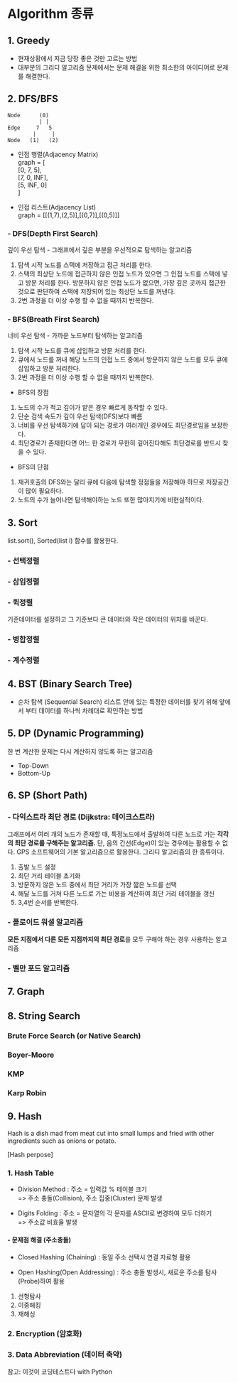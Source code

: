 # Algorithm 종류
## 1. Greedy
- 현재상황에서 지금 당장 좋은 것만 고르는 방법
- 대부분의 그리디 알고리즘 문제에서는 문제 해결을 위한 최소한의 아이디어로 문제를 해결한다.
## 2. DFS/BFS
    Node      (0)
              | |
    Edge     7   5
            |     |
    Node   (1)   (2)

- 인접 행렬(Adjacency Matrix)  
graph = [  
    [0, 7, 5],  
    [7, 0, INF],  
    [5, INF, 0]  
]

- 인접 리스트(Adjacency List)  
graph = [[(1,7),(2,5)],[(0,7)],[(0,5)]]

### - DFS(Depth First Search)
깊이 우선 탐색 - 그래프에서 깊은 부분을 우선적으로 탐색하는 알고리즘
1. 탐색 시작 노드를 스택에 저장하고 접근 처리를 한다.
2. 스택의 최상단 노드에 접근하지 않은 인접 노드가 있으면 그 인접 노드를 스택에 넣고 방문 처리를 한다. 방문하지 않은 인접 노드가 없으면, 가장 깊은 곳까지 접근한 것으로 판단하여 스택에 저장되어 있는 최상단 노드를 꺼낸다.
3. 2번 과정을 더 이상 수행 할 수 없을 때까지 반복한다.

### - BFS(Breath First Search)
너비 우선 탐색 - 가까운 노드부터 탐색하는 알고리즘
1. 탐색 시작 노드를 큐에 삽입하고 방문 처리를 한다.
2. 큐에서 노드를 꺼내 해당 노드의 인접 노드 중에서 방문하지 않은 노드를 모두 큐에 삽입하고 방문 처리한다.
3. 2번 과정을 더 이상 수행 할 수 없을 때까지 반복한다.

* BFS의 장점
1. 노드의 수가 적고 깊이가 얕은 경우 빠르게 동작할 수 있다.
2. 단순 검색 속도가 깊이 우선 탐색(DFS)보다 빠름
3. 너비를 우선 탐색하기에 답이 되는 경로가 여러개인 경우에도 최단경로임을 보장한다.
4. 최단경로가 존재한다면 어느 한 경로가 무한히 깊어진다해도 최단경로를 반드시 찾을 수 있다.

* BFS의 단점
1. 재귀호출의 DFS와는 달리 큐에 다음에 탐색할 정점들을 저장해야 하므로 저장공간이 많이 필요하다.
2. 노드의 수가 늘어나면 탐색해야하는 노드 또한 많아지기에 비현실적이다.


## 3. Sort
list.sort(), Sorted(list l) 함수를 활용한다.

### - 선택정렬

### - 삽입정렬

### - 퀵정렬
기준데이터를 설정하고 그 기준보다 큰 데이터와 작은 데이터의 위치를 바꾼다.

### - 병합정렬

### - 계수정렬

## 4. BST (Binary Search Tree)
- 순차 탐색 (Sequential Search)
리스트 안에 있는 특정한 데이터를 찾기 위해 앞에서 부터 데이터를 하나씩 차례대로 확인하는 방법


  
## 5. DP (Dynamic Programming)
한 번 계산한 문제는 다시 계산하지 않도록 하는 알고리즘
- Top-Down
- Bottom-Up

    
## 6. SP (Short Path)
### - 다익스트라 최단 경로 (Dijkstra: 데이크스트라)
그래프에서 여러 개의 노드가 존재할 때, 특정노드에서 출발하여 다른 노드로 가는 **각각의 최단 경로를 구해주는 알고리즘.** 단, 음의 간선(Edge)이 있는 경우에는 활용할 수 없다. GPS 소프트웨어의 기본 알고리즘으로 활용한다.
그리디 알고리즘의 한 종류이다.

1. 출발 노드 설정
2. 최단 거리 테이블 초기화
3. 방문하지 않은 노드 중에서 최단 거리가 가장 짧은 노드를 선택
4. 해달 노드를 거쳐 다른 노드로 가는 비용을 계산하여 최단 거리 테이블을 갱신
5. 3,4번 순서를 반복한다.


### - 플로이드 워셜 알고리즘
**모든 지점에서 다른 모든 지점까지의 최단 경로**를 모두 구해야 하는 경우 사용하는 알고리즘

### - 벨만 포드 알고리즘



## 7. Graph




## 8. String Search
### Brute Force Search (or Native Search)

### Boyer-Moore

### KMP

### Karp Robin


  
## 9. Hash
Hash is a dish mad from meat cut into small lumps and fried with other ingredients such as onions or potato.

[Hash perpose]
### 1. Hash Table
* Division Method : 주소 = 입력값 % 테이블 크기  
=> 주소 충돌(Collision), 주소 집중(Cluster) 문제 발생

* Digits Folding : 주소 = 문자열의 각 문자를 ASCII로 변경하여 모두 더하기  
=> 주소값 비효율 발생

####    - 문제점 해결 (주소충돌)
* Closed Hashing (Chaining) : 동일 주소 선택시 연결 자료형 활용 


* Open Hashing(Open Addressing) : 주소 충돌 발생시, 새로운 주소를 탐사(Probe)하여 활용  
1. 선형탐사
2. 이중해킹
3. 재해싱




### 2. Encryption (암호화)

### 3. Data Abbreviation (데이터 축약)


참고: 이것이 코딩테스트다 with Python

